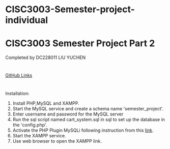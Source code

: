 # CISC3003-Semester-project-individual
CISC3003 Semester Project Part 2
============= 
Completed by DC228011 LIU YUCHEN
#
[GitHub Links](https://github.com/DC228011-LIU-YUCHEN/CISC3003-Semester-project-individual)
#
Installation:
1. Install PHP,MySQL and XAMPP.
2. Start the MySQL service and create a schema name 'semester_project'.
3. Enter username and password for the MySQL server
4. Run the sql script named cart_system.sql in sql to set up the database in the 'config.php'.
5. Activate the PHP Plugin MySQLi following instruction from this [link](https://www.php.net/manual/en/mysqli.installation.php).
6. Start the XAMPP service.
7. Use web browser to open the XAMPP link.
